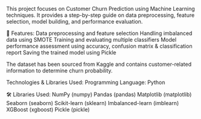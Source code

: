 This project focuses on Customer Churn Prediction using Machine Learning techniques. It provides a step-by-step guide on data preprocessing, feature selection, model building, and performance evaluation.

📌 Features: Data preprocessing and feature selection Handling imbalanced data using SMOTE Training and evaluating multiple classifiers Model performance assessment using accuracy, confusion matrix & classification report Saving the trained model using Pickle

The dataset has been sourced from Kaggle and contains customer-related information to determine churn probability.

Technologies & Libraries Used: Programming Language: Python

🛠️ Libraries Used: NumPy (numpy) Pandas (pandas) Matplotlib (matplotlib) Seaborn (seaborn) Scikit-learn (sklearn) Imbalanced-learn (imblearn) XGBoost (xgboost) Pickle (pickle)
